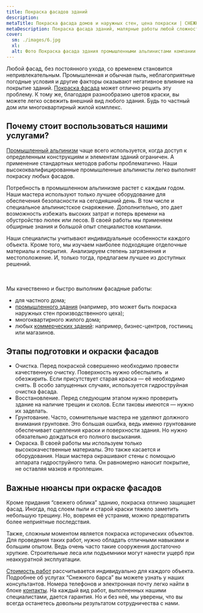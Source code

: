 ```yaml
---
title: Покраска фасадов зданий
description: 
metaTitle: Покраска фасада домов и наружных стен, цена покраски | СНЕЖНЫЙ БАРС
metaDescription: Покраска фасада зданий, малярные работы любой сложности – на любой высоте ☎+38 (096)555-30-92 от специалистов компании Снежный Барс
cover:
  sm: ./images/6.jpg
  xl: 
  alt: Фото Покраска фасада здания промышленными альпинистами компании "Снежный Барс"
---
```

Любой фасад, без постоянного ухода, со временем становится непривлекательным. Промышленная и обычная пыль, неблагоприятные погодные условия и другие факторы оказывают негативное влияние на покрытие зданий. [Покраска фасада](/pokraska-fasadov-i-zhelezobetonnyx-konstrukcij/) может отлично решить эту проблему. К тому же, благодаря разнообразию цветов краски, вы можете легко освежить внешний вид любого здания. Будь то частный дом или многоквартирный жилой комплекс.

## Почему стоит воспользоваться нашими услугами?

[Промышленный альпинизм](/) чаще всего используется, когда доступ к определенным конструкциям и элементам зданий ограничен. А применение стандартных методов работы проблематично. Наши высококвалифицированные промышленные альпинисты легко выполнят покраску любых фасадов.

Потребность в промышленном альпинизме растет с каждым годом. Наши мастера используют только лучшее оборудование для обеспечения безопасности на сегодняшний день. В том числе и специальное альпинистское снаряжение. Дополнительно, это дает возможность избежать высоких затрат и потерь времени на обустройство люлек или лесов. В своей работы мы применяем обширные знания и большой опыт специалистов компании.  

Наши специалисты учитывают индивидуальные особенности каждого объекта. Кроме того, мы изучаем наиболее подходящие отделочные материалы и покрытия.  Анализируем степень загрязнения и местоположение. И, только тогда, предлагаем лучшее из доступных решений.

<div class="grid_3-col">
  <img src="assets/fasad_DSC02083.jpg" alt="" />
  <img src="assets/fasad_IMG_2785.jpg" alt="" />
  <img src="assets/20130817_115745.jpg" alt="" />
</div>

<br>
Мы качественно и быстро выполним фасадные работы:

- для частного дома;
- [промышленного здания](/elevatory-promyshlennye-cexa/) (например, это может быть покраска наружных стен производственного цеха);
- многоквартирного жилого дома;
- любых [коммерческих зданий](/obshhestvennye-obekty-trc-vokzaly/): например, бизнес-центров, гостиниц или магазинов.

## Этапы подготовки и окраски фасадов

- Очистка. Перед покраской совершенно необходимо провести качественную очистку. Поверхность нужно обеспылить  и обезжирить. Если присутствует старая краска — её необходимо снять. В особо запущенных случаях, используется гидроструйная очистка фасада.
- Восстановление. Перед следующим этапом нужно проверить здание на наличие трещин и сколов. Если таковы имеются — нужно их заделать.
- Грунтование. Часто, сомнительные мастера не уделяют должного внимания грунтовке. Это большая ошибка, ведь именно грунтование обеспечивает сцепления краски и поверхности здания. Но нужно обязательно дождаться его полного высыхания.  
- Окраска. В своей работы мы используем только высококачественные материалы. Это также касается и оборудования. Наши мастера окрашивают стены с помощью аппарата гидроструйного типа. Он равномерно наносит покрытие, не оставляя мазков и проплешин.

## Важные нюансы при окраске фасадов

Кроме придания “свежего облика” зданию, покраска отлично защищает фасад. Иногда, под слоем пыли и старой краски тяжело заметить небольшую трещину. Но, вовремя её устранив, можно предотвратить более неприятные последствия.

Также, сложным моментом является покраска исторических объектов. Для проведения таких работ, нужно обладать отличными навыками и большим опытом. Ведь очень часто такие сооружения достаточно хрупкие. Строительные леса или подъемники могут нанести ущерб при неаккуратной эксплуатации.

[Стоимость работ](/prajs/) рассчитывается индивидуально для каждого объекта. Подробнее об услугах “Снежного барса” вы можете узнать у наших консультантов. Номера телефонов и электронная почту легко найти в блоке [контакты](/contacts). На каждый вид работ, выполненных нашими специалистами, дается гарантия. Но и без неё, мы уверены, что вы всегда останетесь довольны результатом сотрудничества с нами.
